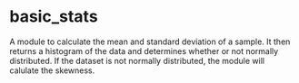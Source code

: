 # basic_stats
A module to calculate the mean and standard deviation of a sample. It then returns a histogram of the data and determines whether or not normally distributed. If the dataset is not normally distributed, the module will calulate the skewness. 
